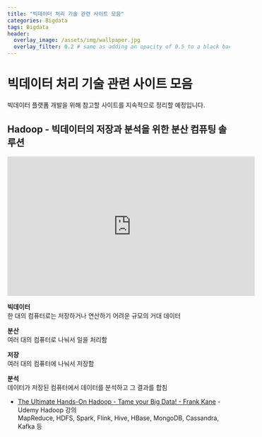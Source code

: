 ```yaml
---
title: "빅데이터 처리 기술 관련 사이트 모음"
categories: Bigdata
tags: Bigdata
header:
  overlay_image: /assets/img/wallpaper.jpg
  overlay_filter: 0.2 # same as adding an opacity of 0.5 to a black background
---
```


# 빅데이터 처리 기술 관련 사이트 모음

빅데이터 플랫폼 개발을 위해 참고할 사이트를 지속적으로 정리할 예정입니다.

## Hadoop - 빅데이터의 저장과 분석을 위한 분산 컴퓨팅 솔루션

<iframe width="560" height="315" src="https://www.youtube.com/embed/HCR1ILMROfI" frameborder="0" allow="accelerometer; autoplay; encrypted-media; gyroscope; picture-in-picture" allowfullscreen></iframe>

**빅데이터**  
한 대의 컴퓨터로는 저장하거나 연산하기 어려운 규모의 거대 데이터

**분산**  
여러 대의 컴퓨터로 나눠서 일을 처리함

**저장**  
여러 대의 컴퓨터에 나눠서 저장함

**분석**  
데이터가 저장된 컴퓨터에서 데이터를 분석하고 그 결과를 합침

- [The Ultimate Hands-On Hadoop - Tame your Big Data! - Frank Kane](https://www.udemy.com/course/the-ultimate-hands-on-hadoop-tame-your-big-data/) - Udemy Hadoop 강의  
MapReduce, HDFS, Spark, Flink, Hive, HBase, MongoDB, Cassandra, Kafka 등
